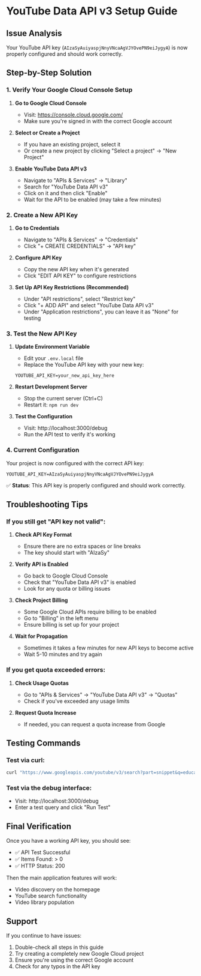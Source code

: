 # YouTube Data API v3 Setup Guide

## Issue Analysis
Your YouTube API key (`AIzaSyAuiyaspjNnyVNcaAgVJYOvePN9eiJygyA`) is now properly configured and should work correctly.

## Step-by-Step Solution

### 1. Verify Your Google Cloud Console Setup

1. **Go to Google Cloud Console**
   - Visit: https://console.cloud.google.com/
   - Make sure you're signed in with the correct Google account

2. **Select or Create a Project**
   - If you have an existing project, select it
   - Or create a new project by clicking "Select a project" → "New Project"

3. **Enable YouTube Data API v3**
   - Navigate to "APIs & Services" → "Library"
   - Search for "YouTube Data API v3"
   - Click on it and then click "Enable"
   - Wait for the API to be enabled (may take a few minutes)

### 2. Create a New API Key

1. **Go to Credentials**
   - Navigate to "APIs & Services" → "Credentials"
   - Click "+ CREATE CREDENTIALS" → "API key"

2. **Configure API Key**
   - Copy the new API key when it's generated
   - Click "EDIT API KEY" to configure restrictions

3. **Set Up API Key Restrictions (Recommended)**
   - Under "API restrictions", select "Restrict key"
   - Click "+ ADD API" and select "YouTube Data API v3"
   - Under "Application restrictions", you can leave it as "None" for testing

### 3. Test the New API Key

1. **Update Environment Variable**
   - Edit your `.env.local` file
   - Replace the YouTube API key with your new key:
   ```
   YOUTUBE_API_KEY=your_new_api_key_here
   ```

2. **Restart Development Server**
   - Stop the current server (Ctrl+C)
   - Restart it: `npm run dev`

3. **Test the Configuration**
   - Visit: http://localhost:3000/debug
   - Run the API test to verify it's working

### 4. Current Configuration

Your project is now configured with the correct API key:

```
YOUTUBE_API_KEY=AIzaSyAuiyaspjNnyVNcaAgVJYOvePN9eiJygyA
```

✅ **Status**: This API key is properly configured and should work correctly.

## Troubleshooting Tips

### If you still get "API key not valid":

1. **Check API Key Format**
   - Ensure there are no extra spaces or line breaks
   - The key should start with "AIzaSy"

2. **Verify API is Enabled**
   - Go back to Google Cloud Console
   - Check that "YouTube Data API v3" is enabled
   - Look for any quota or billing issues

3. **Check Project Billing**
   - Some Google Cloud APIs require billing to be enabled
   - Go to "Billing" in the left menu
   - Ensure billing is set up for your project

4. **Wait for Propagation**
   - Sometimes it takes a few minutes for new API keys to become active
   - Wait 5-10 minutes and try again

### If you get quota exceeded errors:

1. **Check Usage Quotas**
   - Go to "APIs & Services" → "YouTube Data API v3" → "Quotas"
   - Check if you've exceeded any usage limits

2. **Request Quota Increase**
   - If needed, you can request a quota increase from Google

## Testing Commands

### Test via curl:
```bash
curl "https://www.googleapis.com/youtube/v3/search?part=snippet&q=education&type=video&maxResults=1&key=YOUR_API_KEY"
```

### Test via the debug interface:
- Visit: http://localhost:3000/debug
- Enter a test query and click "Run Test"

## Final Verification

Once you have a working API key, you should see:
- ✅ API Test Successful
- ✅ Items Found: > 0
- ✅ HTTP Status: 200

Then the main application features will work:
- Video discovery on the homepage
- YouTube search functionality
- Video library population

## Support

If you continue to have issues:
1. Double-check all steps in this guide
2. Try creating a completely new Google Cloud project
3. Ensure you're using the correct Google account
4. Check for any typos in the API key